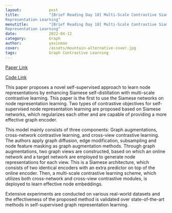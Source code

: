 ```yaml
---
layout:            post
title:             "[Brief Reading Day 18] Multi-Scale Contrastive Siamese Networks for Self-Supervised Graph
Representation Learning"
menutitle:         "[Brief Reading Day 18] Multi-Scale Contrastive Siamese Networks for Self-Supervised Graph
Representation Learning"
date:              2022-04-12
category:          Graph
author:            yexinmao
cover:             /assets/mountain-alternative-cover.jpg
tags:              Graph Contrastive Learning
---
```


[Paper Link](https://arxiv.org/abs/2105.05682)

[Code Link](https://github.com/GRAND-Lab/MERIT)

This paper proposes a novel self-supervised approach to learn node representations by enhancing Siamese self-distillation with multi-scale contrastive learning. This paper is the first to use the Siamese networks on node representation learning. Two types of contrastive objectives for self-supervised node representation learning are proposed based on Siamese networks, which regularizes each other and are capable of providing a more effective graph encoder.

This model mainly consists of three components: Graph augmentations, cross-network contrastive learning, and cross-view contrastive learning. The authors apply graph diffusion, edge modification, subsampling and node feature masking as graph augmentation methods. Through graph augmentations, two graph views are constructed, based on which an online network and a target network are employed to generate node representations for each view. This is a Siamese architecture, which consists of two identical encoders with an extra predictor on top of the online encoder. Then, a multi-scale contrastive learning scheme, which utilizes both cross-network and cross-view contrastive modules, is deployed to learn effective node embeddings.

Extensive experiments are conducted on various real-world datasets and the effectiveness of the proposed method is validated over state-of-the-art methods in self-supervised graph representation learning.
